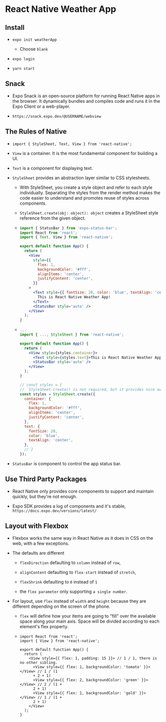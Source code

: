 # React Native Weather App

## Install

- `expo init weatherApp`

  - Choose `blank`

- `expo login`

- `yarn start`

## Snack

- Expo Snack is an open-source platform for running React Native apps in the browser. It dynamically bundles and compiles code and runs it in the Expo Client or a web-player.

- `https://snack.expo.dev/@USERNAME/webview`

## The Rules of Native

- `import { StyleSheet, Text, View } from 'react-native';`

- `View` is a container. It is the most fundamental component for building a UI.

- `Text` is a component for displaying text.

- `StyleSheet` provides an abstraction layer similar to CSS stylesheets.

  - With StyleSheet, you create a style object and refer to each style individually. Separating the styles from the render method makes the code easier to understand and promotes reuse of styles across components.

  - `StyleSheet.create(obj: object): object` creates a StyleSheet style reference from the given object.

  - ```jsx
    import { StatusBar } from 'expo-status-bar';
    import React from 'react';
    import { Text, View } from 'react-native';

    export default function App() {
      return (
        <View
          style={{
            flex: 1,
            backgroundColor: '#fff',
            alignItems: 'center',
            justifyContent: 'center',
          }}
        >
          <Text style={{ fontSize: 28, color: 'blue', textAlign: 'center' }}>
            This is React Native Weather App!
          </Text>
          <StatusBar style='auto' />
        </View>
      );
    }
    ```

  - ```jsx
    ...
    import { ..., StyleSheet } from 'react-native';

    export default function App() {
      return (
        <View style={styles.container}>
          <Text style={styles.text}>This is React Native Weather App!</Text>
          <StatusBar style='auto' />
        </View>
      );
    }

    // const styles = {
    // `StyleSheet.create() is not required, but it provides nice autocomplete.
    const styles = StyleSheet.create({
      container: {
        flex: 1,
        backgroundColor: '#fff',
        alignItems: 'center',
        justifyContent: 'center',
      },
      text: {
        fontSize: 28,
        color: 'blue',
        textAlign: 'center',
      },
      // }
    });
    ```

- `StatusBar` is component to control the app status bar.

## Use Third Party Packages

- React Native only provides core components to support and maintain quickly, but they're not enough.

- Expo SDK provides a log of components and it's stable, `https://docs.expo.dev/versions/latest/`

## Layout with Flexbox

- Flexbox works the same way in React Native as it does in CSS on the web, with a few exceptions.

- The defaults are different

  - `flexDirection` defaulting to `column` instead of `row`,

  - `alignContent` defaulting to `flex-start` instead of `stretch`,

  - `flexShrink` defaulting to `0` instead of `1`

  - the `flex parameter` only supporting `a single number`.

- For layout, use `flex` instead of `width` and `height` because they are different depending on the screen of the phone.

  - `flex` will define how your items are going to "fill" over the available space along your main axis. Space will be divided according to each element's flex property.

  - ```
    import React from 'react';
    import { View } from 'react-native';

    export default function App() {
      return (
        <View style={{ flex: 1, padding: 15 }}> // 1 / 1, there is no other sibling.
          <View style={{ flex: 1, backgroundColor: 'tomato' }}></View> // 1 / (1
          + 2 + 1)
          <View style={{ flex: 2, backgroundColor: 'green' }}></View> // 2 / (1 +
          2 + 1)
          <View style={{ flex: 1, backgroundColor: 'gold' }}></View> // 1 / (1 +
          2 + 1)
        </View>
      );
    }
    ```
